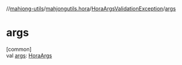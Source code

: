 //[mahjong-utils](../../../index.md)/[mahjongutils.hora](../index.md)/[HoraArgsValidationException](index.md)/[args](args.md)

# args

[common]\
val [args](args.md): [HoraArgs](../-hora-args/index.md)

